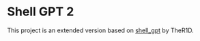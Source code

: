 # Shell GPT 2

This project is an extended version based on [shell_gpt](https://github.com/TheR1D/shell_gpt) by TheR1D.
